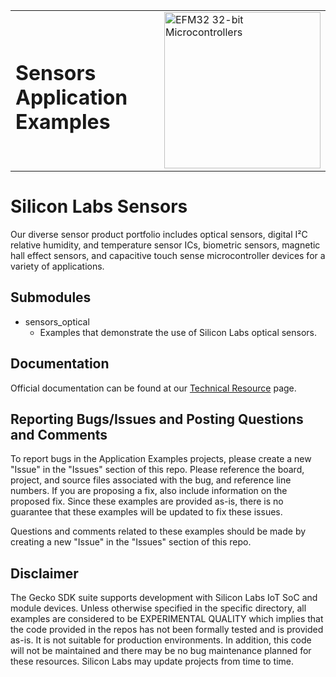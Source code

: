 <table border="0">
  <tr>
    <td align="left" valign="middle">
    <h1>Sensors Application Examples</h1>
  </td>
  <td align="left" valign="middle">
    <a href="https://www.silabs.com/sensors">
      <img src="http://pages.silabs.com/rs/634-SLU-379/images/WGX-transparent.png"  title="Silicon Labs Gecko and Wireless Gecko MCUs" alt="EFM32 32-bit Microcontrollers" width="250"/>
    </a>
  </td>
  </tr>
</table>

# Silicon Labs Sensors #

Our diverse sensor product portfolio includes optical sensors, digital I²C relative humidity, and temperature sensor ICs, biometric sensors, magnetic hall effect sensors, and capacitive touch sense microcontroller devices for a variety of applications.

## Submodules ##

- sensors\_optical
  - Examples that demonstrate the use of Silicon Labs optical sensors.

## Documentation ##

Official documentation can be found at our [Technical Resource](https://www.silabs.com/support/resources.p-sensors) page.

## Reporting Bugs/Issues and Posting Questions and Comments ##

To report bugs in the Application Examples projects, please create a new "Issue" in the "Issues" section of this repo. Please reference the board, project, and source files associated with the bug, and reference line numbers. If you are proposing a fix, also include information on the proposed fix. Since these examples are provided as-is, there is no guarantee that these examples will be updated to fix these issues.

Questions and comments related to these examples should be made by creating a new "Issue" in the "Issues" section of this repo.

## Disclaimer ##

The Gecko SDK suite supports development with Silicon Labs IoT SoC and module devices. Unless otherwise specified in the specific directory, all examples are considered to be EXPERIMENTAL QUALITY which implies that the code provided in the repos has not been formally tested and is provided as-is.  It is not suitable for production environments. In addition, this code will not be maintained and there may be no bug maintenance planned for these resources. Silicon Labs may update projects from time to time.
